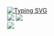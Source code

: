 [![Typing SVG](https://readme-typing-svg.demolab.com?font=Ubuntu&weight=700&duration=4000&pause=1000&color=368FF7&center=true&vCenter=true&width=435&lines=Hi%2C+im+Rotstein%2C+a+computercience+student;and+a+Minecraft+enthusiast;I+learned+HTML%2C+CSS%2C+Java%2C+C%2B%2B+and+C%23)](https://git.io/typing-svg)<br/>
![](https://github-readme-stats.vercel.app/api?username=rotstein007&theme=github_dark_dimmed&hide_border=true&include_all_commits=true&count_private=false)
![](https://github-readme-streak-stats.herokuapp.com/?user=rotstein007&theme=github_dark_dimmed&hide_border=true)<br/>
![](https://github-readme-stats.vercel.app/api/top-langs/?username=rotstein007&theme=github_dark_dimmed&hide_border=true&include_all_commits=true&count_private=false&layout=compact)
